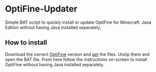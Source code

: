 # OptiFine-Updater
Simple BAT script to quickly install or update OptiFine for Minecraft: Java Edition without having Java installed separately.

## How to install
Download the correct [OptiFine](https://optifine.net/downloads) version and [get](https://github.com/Joery/OptiFine-Updater/archive/refs/heads/master.zip) the files. Unzip them and open the BAT file. From here follow the instructions on-screen to install OptiFine without having Java installed separately.
